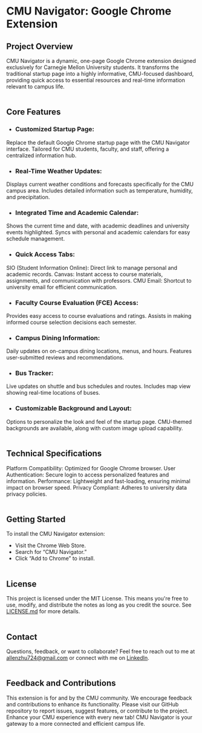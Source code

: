 # CMU Navigator: Google Chrome Extension
## Project Overview
CMU Navigator is a dynamic, one-page Google Chrome extension designed exclusively for Carnegie Mellon University students. It transforms the traditional startup page into a highly informative, CMU-focused dashboard, providing quick access to essential resources and real-time information relevant to campus life.
<br><br>

## Core Features
- ### Customized Startup Page:

Replace the default Google Chrome startup page with the CMU Navigator interface.
Tailored for CMU students, faculty, and staff, offering a centralized information hub.
- ### Real-Time Weather Updates:

Displays current weather conditions and forecasts specifically for the CMU campus area.
Includes detailed information such as temperature, humidity, and precipitation.
- ### Integrated Time and Academic Calendar:

Shows the current time and date, with academic deadlines and university events highlighted.
Syncs with personal and academic calendars for easy schedule management.
- ### Quick Access Tabs:

SIO (Student Information Online): Direct link to manage personal and academic records.
Canvas: Instant access to course materials, assignments, and communication with professors.
CMU Email: Shortcut to university email for efficient communication.
- ### Faculty Course Evaluation (FCE) Access:

Provides easy access to course evaluations and ratings.
Assists in making informed course selection decisions each semester.
- ### Campus Dining Information:

Daily updates on on-campus dining locations, menus, and hours.
Features user-submitted reviews and recommendations.
- ### Bus Tracker:

Live updates on shuttle and bus schedules and routes.
Includes map view showing real-time locations of buses.
- ### Customizable Background and Layout:

Options to personalize the look and feel of the startup page.
CMU-themed backgrounds are available, along with custom image upload capability.
<br><br>

## Technical Specifications
Platform Compatibility: Optimized for Google Chrome browser.
User Authentication: Secure login to access personalized features and information.
Performance: Lightweight and fast-loading, ensuring minimal impact on browser speed.
Privacy Compliant: Adheres to university data privacy policies.
<br><br>

## Getting Started
To install the CMU Navigator extension:

- Visit the Chrome Web Store.
- Search for “CMU Navigator.”
- Click “Add to Chrome” to install.
<br><br>

## License
This project is licensed under the MIT License. This means you're free to use, modify, and distribute the notes as long as you credit the source. See [LICENSE.md](LINK) for more details.
<br><br>

## Contact
Questions, feedback, or want to collaborate? Feel free to reach out to me at allenzhu724@gmail.com or connect with me on [LinkedIn](https://www.linkedin.com/in/allenjwzhu724/).
<br><br>

## Feedback and Contributions
This extension is for and by the CMU community. We encourage feedback and contributions to enhance its functionality. Please visit our GitHub repository to report issues, suggest features, or contribute to the project.
<br>
Enhance your CMU experience with every new tab! CMU Navigator is your gateway to a more connected and efficient campus life.
